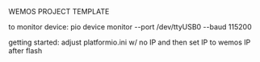 WEMOS PROJECT TEMPLATE

to monitor device:
pio device monitor --port /dev/ttyUSB0 --baud 115200

getting started:
adjust platformio.ini w/ no IP and then set IP to wemos IP after flash
